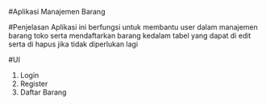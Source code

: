 #Aplikasi Manajemen Barang

#Penjelasan
Aplikasi ini berfungsi untuk membantu user dalam manajemen barang toko serta mendaftarkan barang kedalam tabel yang dapat di edit serta di hapus jika tidak diperlukan lagi

#UI
1. Login
2. Register
3. Daftar Barang
